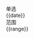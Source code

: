 <div class="date">
  <div class="flex-level">
      <div class="p10">
        <vi-date-inline :value="ymd"></vi-date-inline>
      </div>
      <div class="p10">
        <div>单选</div>
        <vi-date-picker v-model="date"></vi-date-picker>
        <div>{{date}}</div>
      </div>
      <div class="p10">
        <div>范围</div>
        <vi-date-picker-range v-model="range"></vi-date-picker-range>
        <div>{{range}}</div>
      </div>
  </div>
</div>

<script>
export default {
  data() {
    return {
      ymd: [2018, 2, 26],
      date: "2018-2-26",
      range: ["2018-5-15", "2018-6-21"]
    };
  }
};
</script>

<style lang="scss">
.date {
  overflow: visible;
  .flex-level {
    > div {
      flex: 1;
      flex-grow: 1;
    }
  }
}
</style>
